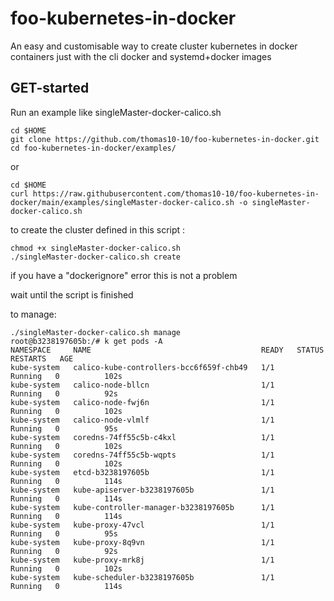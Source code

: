 # foo-kubernetes-in-docker
An easy and customisable way to create cluster kubernetes in docker containers just with the cli docker and systemd+docker images

## GET-started

Run an example like singleMaster-docker-calico.sh
```
cd $HOME
git clone https://github.com/thomas10-10/foo-kubernetes-in-docker.git
cd foo-kubernetes-in-docker/examples/
```
or
```
cd $HOME
curl https://raw.githubusercontent.com/thomas10-10/foo-kubernetes-in-docker/main/examples/singleMaster-docker-calico.sh -o singleMaster-docker-calico.sh
```

to create the cluster defined in this script :
```
chmod +x singleMaster-docker-calico.sh
./singleMaster-docker-calico.sh create
```

if you have a "dockerignore" error this is not a problem

wait until the script is finished

to manage:
```
./singleMaster-docker-calico.sh manage
root@b3238197605b:/# k get pods -A
NAMESPACE     NAME                                      READY   STATUS    RESTARTS   AGE
kube-system   calico-kube-controllers-bcc6f659f-chb49   1/1     Running   0          102s
kube-system   calico-node-bllcn                         1/1     Running   0          92s
kube-system   calico-node-fwj6n                         1/1     Running   0          102s
kube-system   calico-node-vlmlf                         1/1     Running   0          95s
kube-system   coredns-74ff55c5b-c4kxl                   1/1     Running   0          102s
kube-system   coredns-74ff55c5b-wqpts                   1/1     Running   0          102s
kube-system   etcd-b3238197605b                         1/1     Running   0          114s
kube-system   kube-apiserver-b3238197605b               1/1     Running   0          114s
kube-system   kube-controller-manager-b3238197605b      1/1     Running   0          114s
kube-system   kube-proxy-47vcl                          1/1     Running   0          95s
kube-system   kube-proxy-8q9vn                          1/1     Running   0          92s
kube-system   kube-proxy-mrk8j                          1/1     Running   0          102s
kube-system   kube-scheduler-b3238197605b               1/1     Running   0          114s
```



